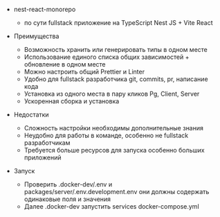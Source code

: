 * nest-react-monorepo
  - по сути fullstack приложение на TypeScript Nest JS + Vite React

* Преимущества
    - Возможность хранить или генерировать типы в одном месте
    - Использование единого списка общих зависимостей + обновление в одном месте
    - Можно настроить общий Prettier и Linter
    - Удобно для fullstack разработчика git, commits, pr, написание кода
    - Установка из одного места в пару кликов Pg, Client, Server
    - Ускоренная сборка и установка

* Недостатки
    - Сложность настройки необходимы дополнительные знания
    - Неудобно для работы в команде, особенно не fullstack разработчикам
    - Требуется больше ресурсов для запуска особенно больших приложений

* Запуск
  - Проверить .docker-dev/.env и packages/server/.env.development.env они должны содержать одинаковые поля и значения
  - Далее .docker-dev запустить services docker-compose.yml
